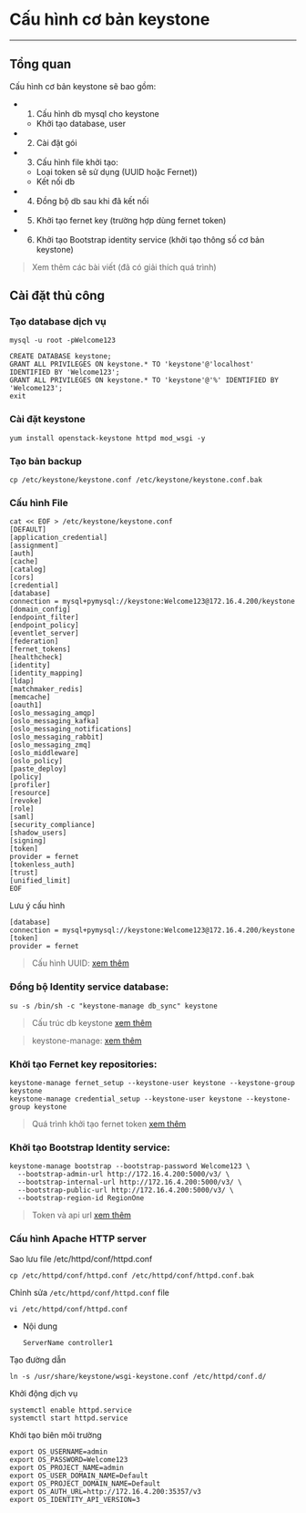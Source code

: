 # Cấu hình cơ bản keystone
---
## Tổng quan
Cấu hình cơ bản keystone sẽ bao gồm:
- 1. Cấu hình db mysql cho keystone
  - Khởi tạo database, user
- 2. Cài đặt gói
- 3. Cấu hình file khởi tạo:
  - Loại token sẽ sử dụng (UUID hoặc Fernet))
  - Kết nối db
- 4. Đồng bộ db sau khi đã kết nối
- 5. Khởi tạo fernet key (trường hợp dùng fernet token)  
- 6. Khởi tạo Bootstrap identity service (khởi tạo thông số cơ bản keystone)
  
> Xem thêm các bài viết (đã có giải thích quá trình)


## Cài đặt thủ công
### Tạo database dịch vụ
```
mysql -u root -pWelcome123 

CREATE DATABASE keystone;
GRANT ALL PRIVILEGES ON keystone.* TO 'keystone'@'localhost' IDENTIFIED BY 'Welcome123';
GRANT ALL PRIVILEGES ON keystone.* TO 'keystone'@'%' IDENTIFIED BY 'Welcome123';
exit
```

### Cài đặt keystone
```
yum install openstack-keystone httpd mod_wsgi -y
```

### Tạo bản backup
```
cp /etc/keystone/keystone.conf /etc/keystone/keystone.conf.bak
```

### Cấu hình File
```
cat << EOF > /etc/keystone/keystone.conf
[DEFAULT]
[application_credential]
[assignment]
[auth]
[cache]
[catalog]
[cors]
[credential]
[database]
connection = mysql+pymysql://keystone:Welcome123@172.16.4.200/keystone
[domain_config]
[endpoint_filter]
[endpoint_policy]
[eventlet_server]
[federation]
[fernet_tokens]
[healthcheck]
[identity]
[identity_mapping]
[ldap]
[matchmaker_redis]
[memcache]
[oauth1]
[oslo_messaging_amqp]
[oslo_messaging_kafka]
[oslo_messaging_notifications]
[oslo_messaging_rabbit]
[oslo_messaging_zmq]
[oslo_middleware]
[oslo_policy]
[paste_deploy]
[policy]
[profiler]
[resource]
[revoke]
[role]
[saml]
[security_compliance]
[shadow_users]
[signing]
[token]
provider = fernet
[tokenless_auth]
[trust]
[unified_limit]
EOF
```

Lưu ý cấu hình
```
[database]
connection = mysql+pymysql://keystone:Welcome123@172.16.4.200/keystone
[token]
provider = fernet
```
> Cấu hình UUID: [xem thêm](config-uuid-keystone.md)

### Đồng bộ Identity service database:
```
su -s /bin/sh -c "keystone-manage db_sync" keystone
```
> Cấu trúc db keystone [xem thêm](cautruc-db-keystone.md)

> keystone-manage: [xem thêm](keystone-manager.md)

### Khởi tạo Fernet key repositories:
```
keystone-manage fernet_setup --keystone-user keystone --keystone-group keystone
keystone-manage credential_setup --keystone-user keystone --keystone-group keystone
```
> Quá trình khởi tạo fernet token [xem thêm](fernet-token.md)

### Khởi tạo Bootstrap Identity service:
```
keystone-manage bootstrap --bootstrap-password Welcome123 \
  --bootstrap-admin-url http://172.16.4.200:5000/v3/ \
  --bootstrap-internal-url http://172.16.4.200:5000/v3/ \
  --bootstrap-public-url http://172.16.4.200:5000/v3/ \
  --bootstrap-region-id RegionOne
```
> Token và api url [xem thêm](keystone-note-indeep.md)

### Cấu hình Apache HTTP server

Sao lưu file /etc/httpd/conf/httpd.conf
```
cp /etc/httpd/conf/httpd.conf /etc/httpd/conf/httpd.conf.bak
```

Chỉnh sửa `/etc/httpd/conf/httpd.conf` file
```
vi /etc/httpd/conf/httpd.conf
```
- Nội dung
  ```
  ServerName controller1
  ```

Tạo đường dẫn
```
ln -s /usr/share/keystone/wsgi-keystone.conf /etc/httpd/conf.d/
```

Khởi động dịch vụ
```
systemctl enable httpd.service
systemctl start httpd.service
```

Khởi tạo biên môi trường
```
export OS_USERNAME=admin
export OS_PASSWORD=Welcome123
export OS_PROJECT_NAME=admin
export OS_USER_DOMAIN_NAME=Default
export OS_PROJECT_DOMAIN_NAME=Default
export OS_AUTH_URL=http://172.16.4.200:35357/v3
export OS_IDENTITY_API_VERSION=3
```